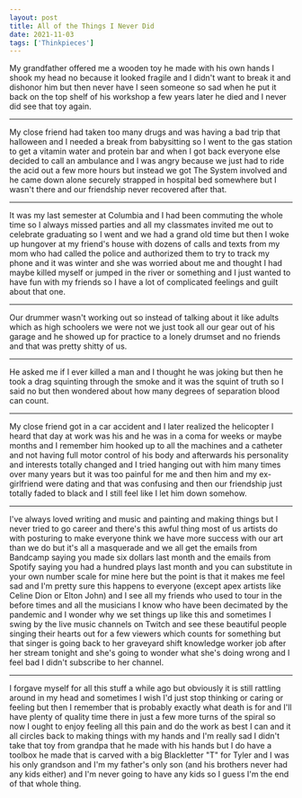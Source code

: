 ```yaml
---
layout: post
title: All of the Things I Never Did
date: 2021-11-03
tags: ['Thinkpieces']
---
```

My grandfather offered me a wooden toy he made with his own hands I shook my head no because it looked fragile and I didn't want to break it and dishonor him but then never have I seen someone so sad when he put it back on the top shelf of his workshop a few years later he died and I never did see that toy again.
<!--x-->

---

My close friend had taken too many drugs and was having a bad trip that halloween and I needed a break from babysitting so I went to the gas station to get a vitamin water and protein bar and when I got back everyone else decided to call an ambulance and I was angry because we just had to ride the acid out a few more hours but instead we got The System involved and he came down alone securely strapped in hospital bed somewhere but I wasn't there and our friendship never recovered after that.

---

It was my last semester at Columbia and I had been commuting the whole time so I always missed parties and all my classmates invited me out to celebrate graduating so I went and we had a grand old time but then I woke up hungover at my friend's house with dozens of calls and texts from my mom who had called the police and authorized them to try to track my phone and it was winter and she was worried about me and thought I had maybe killed myself or jumped in the river or something and I just wanted to have fun with my friends so I have a lot of complicated feelings and guilt about that one.

---

Our drummer wasn't working out so instead of talking about it like adults which as high schoolers we were not we just took all our gear out of his garage and he showed up for practice to a lonely drumset and no friends and that was pretty shitty of us.

---

He asked me if I ever killed a man and I thought he was joking but then he took a drag squinting through the smoke and it was the squint of truth so I said no but then wondered about how many degrees of separation blood can count.

---

My close friend got in a car accident and I later realized the helicopter I heard that day at work was his and he was in a coma for weeks or maybe months and I remember him hooked up to all the machines and a catheter and not having full motor control of his body and afterwards his personality and interests totally changed and I tried hanging out with him many times over many years but it was too painful for me and then him and my ex-girlfriend were dating and that was confusing and then our friendship just totally faded to black and I still feel like I let him down somehow.

---

I've always loved writing and music and painting and making things but I never tried to go career and there's this awful thing most of us artists do with posturing to make everyone think we have more success with our art than we do but it's all a masquerade and we all get the emails from Bandcamp saying you made six dollars last month and the emails from Spotify saying you had a hundred plays last month and you can substitute in your own number scale for mine here but the point is that it makes me feel sad and I'm pretty sure this happens to everyone (except apex artists like Celine Dion or Elton John) and I see all my friends who used to tour in the before times and all the musicians I know who have been decimated by the pandemic and I wonder why we set things up like this and sometimes I swing by the live music channels on Twitch and see these beautiful people singing their hearts out for a few viewers which counts for something but that singer is going back to her graveyard shift knowledge worker job after her stream tonight and she's going to wonder what she's doing wrong and I feel bad I didn't subscribe to her channel.

---

I forgave myself for all this stuff a while ago but obviously it is still rattling around in my head and sometimes I wish I'd just stop thinking or caring or feeling but then I remember that is probably exactly what death is for and I'll have plenty of quality time there in just a few more turns of the spiral so now I ought to enjoy feeling all this pain and do the work as best I can and it all circles back to making things with my hands and I'm really sad I didn't take that toy from grandpa that he made with his hands but I do have a toolbox he made that is carved with a big Blackletter "T" for Tyler and I was his only grandson and I'm my father's only son (and his brothers never had any kids either) and I'm never going to have any kids so I guess I'm the end of that whole thing.